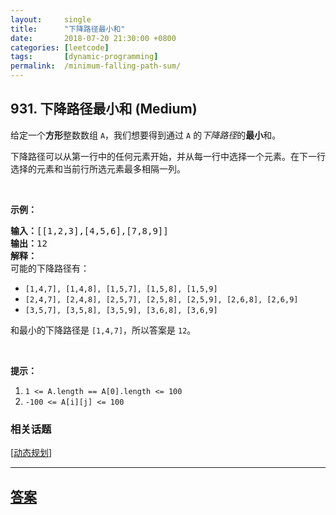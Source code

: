 ```yaml
---
layout:     single
title:      "下降路径最小和"
date:       2018-07-20 21:30:00 +0800
categories: [leetcode]
tags:       [dynamic-programming]
permalink:  /minimum-falling-path-sum/
---
```


## 931. 下降路径最小和 (Medium)

<p>给定一个<strong>方形</strong>整数数组&nbsp;<code>A</code>，我们想要得到通过 <code>A</code> 的<em>下降路径</em>的<strong>最小</strong>和。</p>

<p>下降路径可以从第一行中的任何元素开始，并从每一行中选择一个元素。在下一行选择的元素和当前行所选元素最多相隔一列。</p>

<p>&nbsp;</p>

<p><strong>示例：</strong></p>

<pre><strong>输入：</strong>[[1,2,3],[4,5,6],[7,8,9]]
<strong>输出：</strong>12
<strong>解释：</strong>
可能的下降路径有：
</pre>

<ul>
	<li><code>[1,4,7], [1,4,8], [1,5,7], [1,5,8], [1,5,9]</code></li>
	<li><code>[2,4,7], [2,4,8], [2,5,7], [2,5,8], [2,5,9], [2,6,8], [2,6,9]</code></li>
	<li><code>[3,5,7], [3,5,8], [3,5,9], [3,6,8], [3,6,9]</code></li>
</ul>

<p>和最小的下降路径是&nbsp;<code>[1,4,7]</code>，所以答案是&nbsp;<code>12</code>。</p>

<p>&nbsp;</p>

<p><strong>提示：</strong></p>

<ol>
	<li><code>1 &lt;= A.length == A[0].length &lt;= 100</code></li>
	<li><code>-100 &lt;= A[i][j] &lt;= 100</code></li>
</ol>

### 相关话题
  [[动态规划](https://github.com/openset/leetcode/tree/master/tag/dynamic-programming/README.md)]

---

## [答案](https://github.com/openset/leetcode/tree/master/problems/minimum-falling-path-sum)
